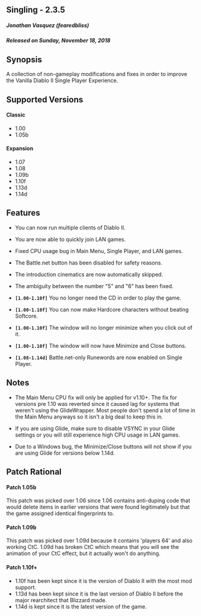 ## Singling - 2.3.5
##### Jonathan Vasquez (fearedbliss)
##### Released on Sunday, November 18, 2018

## Synopsis

A collection of non-gameplay modifications and fixes in
order to improve the Vanilla Diablo II Single Player Experience.

## Supported Versions

#### Classic

- 1.00
- 1.05b

#### Expansion

- 1.07
- 1.08
- 1.09b
- 1.10f
- 1.13d
- 1.14d

## Features

- You can now run multiple clients of Diablo II.
- You are now able to quickly join LAN games.
- Fixed CPU usage bug in Main Menu, Single Player, and LAN games.
- The Battle.net button has been disabled for safety reasons.
- The introduction cinematics are now automatically skipped.
- The ambiguity between the number "5" and "6" has been fixed.

- **`[1.00-1.10f]`** You no longer need the CD in order to play the game.
- **`[1.00-1.10f]`** You can now make Hardcore characters without beating Softcore.
- **`[1.00-1.10f]`** The window will no longer minimize when you click out of it.
- **`[1.00-1.10f]`** The window will now have Minimize and Close buttons.

- **`[1.08-1.14d]`** Battle.net-only Runewords are now enabled on Single Player.

## Notes

- The Main Menu CPU fix will only be applied for v1.10+. The fix for versions
  pre 1.10 was reverted since it caused lag for systems that weren't using the
  GlideWrapper. Most people don't spend a lot of time in the Main Menu anyways
  so it isn't a big deal to keep this in.

- If you are using Glide, make sure to disable VSYNC in your Glide settings
  or you will still experience high CPU usage in LAN games.

- Due to a Windows bug, the Minimize/Close buttons will not show if you are
  using Glide for versions below 1.14d.

## Patch Rational

#### Patch 1.05b

This patch was picked over 1.06 since 1.06 contains anti-duping code
that would delete items in earlier versions that were found legitimately but
that the game assigned identical fingerprints to.

#### Patch 1.09b

This patch was picked over 1.09d because it contains 'players 64' and
also working CtC. 1.09d has broken CtC which means that you will
see the animation of your CtC effect, but it actually won't do anything.

#### Patch 1.10f+

- 1.10f has been kept since it is the version of Diablo II with the most mod support.
- 1.13d has been kept since it is the last version of Diablo II before the major rearchitect
  that Blizzard made.
- 1.14d is kept since it is the latest version of the game.
